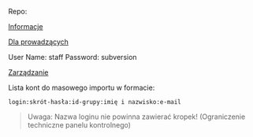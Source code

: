 Repo:

[Informacje](http://serce.ics.p.lodz.pl/site/faq)

[Dla prowadzących](http://serce.ics.p.lodz.pl/site/staff)

User Name: staff
Password: subversion

[Zarządzanie](https://serce.ics.p.lodz.pl/svnadm/index.py)

Lista kont do masowego importu w formacie:

`login:skrót-hasła:id-grupy:imię i nazwisko:e-mail`

> Uwaga: Nazwa loginu nie powinna zawierać kropek! (Ograniczenie techniczne panelu kontrolnego)
